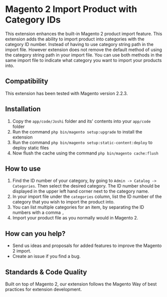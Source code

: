 # Magento 2 Import Product with Category IDs

This extension enhances the built-in Magento 2 product import feature. This extension adds the ability to import product into categories with the category ID number.  Instead of having to use category string path in the import file.  However extension does not remove the default method of using the category string path in your import file. You can use both methods in the same import file to indicate what category you want to import your products into.



## Compatibility

This extension has been tested with Magento version 2.2.3.

## Installation

1. Copy the `app/code/Joshi` folder and its' contents into your `app/code` folder
2. Run the command `php bin/magento setup:upgrade` to install the extension
3.  Run the command `php bin/magento setup:static-content:deploy` to deploy static files
4. Now flush the cache using the command `php bin/magento cache:flush`

## How to use

1. Find the ID number of your category, by going to `Admin -> Catalog -> Categories`. Then select the desired category.  The ID number should be displayed in the upper left hand corner next to the category name.
2. In your import file under the `categories` column, list the ID number of the category that you wish to import the product into.
3. You can list multiple categories for an item, by separating the ID numbers with a comma `,`
4. Import your product file as you normally would in Magento 2.


## How can you help?

- Send us ideas and proposals for added features to improve the Magento 2 import.
- Create an issue if you find a bug.

## Standards & Code Quality

Built on top of Magento 2, our extension follows the Magento Way of best practices for extension development.

